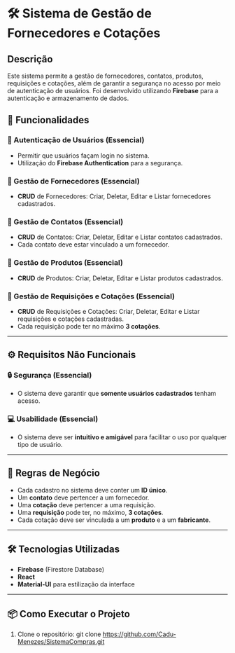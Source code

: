 # 🛠️ Sistema de Gestão de Fornecedores e Cotações

## Descrição
Este sistema permite a gestão de fornecedores, contatos, produtos, requisições e cotações, além de garantir a segurança no acesso por meio de autenticação de usuários. Foi desenvolvido utilizando **Firebase** para a autenticação e armazenamento de dados.

## 🚀 Funcionalidades

### 🔐 Autenticação de Usuários (Essencial)
- Permitir que usuários façam login no sistema.
- Utilização do **Firebase Authentication** para a segurança.

### 🏢 Gestão de Fornecedores (Essencial)
- **CRUD** de Fornecedores: Criar, Deletar, Editar e Listar fornecedores cadastrados.

### 📇 Gestão de Contatos (Essencial)
- **CRUD** de Contatos: Criar, Deletar, Editar e Listar contatos cadastrados.
- Cada contato deve estar vinculado a um fornecedor.

### 🛒 Gestão de Produtos (Essencial)
- **CRUD** de Produtos: Criar, Deletar, Editar e Listar produtos cadastrados.

### 📝 Gestão de Requisições e Cotações (Essencial)
- **CRUD** de Requisições e Cotações: Criar, Deletar, Editar e Listar requisições e cotações cadastradas.
- Cada requisição pode ter no máximo **3 cotações**.

---

## ⚙️ Requisitos Não Funcionais

### 🔒 Segurança (Essencial)
- O sistema deve garantir que **somente usuários cadastrados** tenham acesso.

### 💻 Usabilidade (Essencial)
- O sistema deve ser **intuitivo e amigável** para facilitar o uso por qualquer tipo de usuário.

---

## 📝 Regras de Negócio

- Cada cadastro no sistema deve conter um **ID único**.
- Um **contato** deve pertencer a um fornecedor.
- Uma **cotação** deve pertencer a uma requisição.
- Uma **requisição** pode ter, no máximo, **3 cotações**.
- Cada cotação deve ser vinculada a um **produto** e a um **fabricante**.

---

## 🛠️ Tecnologias Utilizadas

- **Firebase** (Firestore Database)
- **React** 
- **Material-UI** para estilização da interface

---

## 📦 Como Executar o Projeto

1. Clone o repositório:
   git clone https://github.com/Cadu-Menezes/SistemaCompras.git
